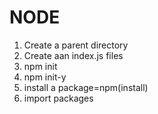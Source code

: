 # NODE
1) Create a parent directory
2) Create aan index.js files
3) npm init
4) npm init-y
5) install a package=npm(install)<name of package>
6) import packages